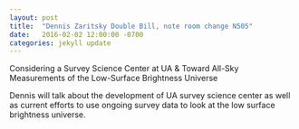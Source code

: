 ```yaml
---
layout: post
title:  "Dennis Zaritsky Double Bill, note room change N505"
date:   2016-02-02 12:00:00 -0700
categories: jekyll update
---
```


Considering a Survey Science Center at UA & Toward All-Sky Measurements of the Low-Surface Brightness Universe

Dennis will talk about the development of UA survey science center as well as current efforts to use ongoing survey data to look at the low surface brightness universe.
